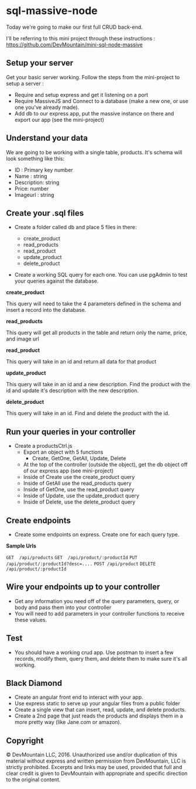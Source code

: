 # sql-massive-node

Today we're going to make our first full CRUD back-end.

I'll be referring to this mini project through these instructions : https://github.com/DevMountain/mini-sql-node-massive

## Setup your server

Get your basic server working.  Follow the steps from the mini-project to setup a server :

* Require and setup express and get it listening on a port
* Require MassiveJS and Connect to a database (make a new one, or use one you've already made).
* Add db to our express app, put the massive instance on there and export our app (see the mini-project)

## Understand your data

We are going to be working with a single table, products.  It's schema will look something like this:

* ID : Primary key number
* Name : string
* Description: string
* Price: number
* Imageurl : string

## Create your .sql files

* Create a folder called db and place 5 files in there:
  * create_product
  * read_products
  * read_product
  * update_product
  * delete_product

* Create a working SQL query for each one.  You can use pgAdmin to test your queries against the database.

__create_product__

This query will need to take the 4 parameters defined in the schema and insert a record into the database.

__read_products__

This query will get all products in the table and return only the name, price, and image url

__read_product__

This query will take in an id and return all data for that product

__update_product__

This query will take in an id and a new description.  Find the product with the id and update it's description with the new description.

__delete_product__

This query will take in an id.  Find and delete the product with the id.


## Run your queries in your controller

* Create a productsCtrl.js
    * Export an object with 5 functions
        * Create, GetOne, GetAll, Update, Delete
    * At the top of the controller (outside the object), get the db object off of our express app (see mini-project)
    * Inside of Create use the create_product query
    * Inside of GetAll use the read_products query
    * Inside of GetOne, use the read_product query
    * Inside of Update, use the update_product query
    * Inside of Delete, use the delete_product query


## Create endpoints

* Create some endpoints on express.  Create one for each query type.

__Sample Urls__

`GET  /api/products`
`GET  /api/product/:productId`
`PUT  /api/product/:productId?desc=....`
`POST /api/product`
`DELETE /api/product/:productId`

## Wire your endpoints up to your controller

* Get any information you need off of the query parameters, query, or body and pass them into your controller
* You will need to add parameters in your controller functions to receive these values.

## Test

* You should have a working crud app.  Use postman to insert a few records, modify them, query them, and delete them to make sure it's all working.

## Black Diamond

* Create an angular front end to interact with your app.
* Use express static to serve up your angular files from a public folder
* Create a single view that can insert, read, update, and delete products.
* Create a 2nd page that just reads the products and displays them in a more pretty way (like Jane.com or amazon).


## Copyright

© DevMountain LLC, 2016. Unauthorized use and/or duplication of this material without express and written permission from DevMountain, LLC is strictly prohibited. Excerpts and links may be used, provided that full and clear credit is given to DevMountain with appropriate and specific direction to the original content.

